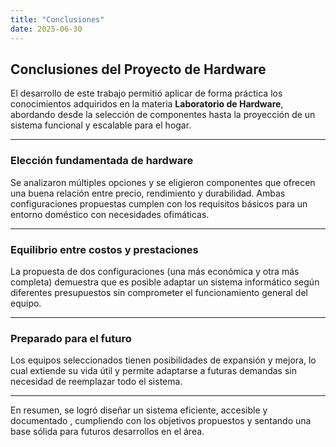 ```yaml
---
title: "Conclusiones"
date: 2025-06-30
---
```


##  Conclusiones del Proyecto de Hardware

El desarrollo de este trabajo permitió aplicar de forma práctica los conocimientos adquiridos en la materia **Laboratorio de Hardware**, abordando desde la selección de componentes hasta la proyección de un sistema funcional y escalable para el hogar.

---

###  Elección fundamentada de hardware

Se analizaron múltiples opciones y se eligieron componentes que ofrecen una buena relación entre precio, rendimiento y durabilidad. Ambas configuraciones propuestas cumplen con los requisitos básicos para un entorno doméstico con necesidades ofimáticas. 

---

###  Equilibrio entre costos y prestaciones

La propuesta de dos configuraciones (una más económica y otra más completa) demuestra que es posible adaptar un sistema informático según diferentes presupuestos sin comprometer el funcionamiento general del equipo.

---

###  Preparado para el futuro

Los equipos seleccionados tienen posibilidades de expansión y mejora, lo cual extiende su vida útil y permite adaptarse a futuras demandas sin necesidad de reemplazar todo el sistema.

---

En resumen, se logró diseñar un sistema eficiente, accesible y documentado , cumpliendo con los objetivos propuestos y sentando una base sólida para futuros desarrollos en el área.